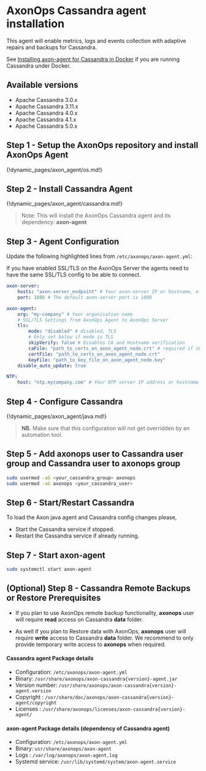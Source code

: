 # AxonOps Cassandra agent installation

This agent will enable metrics, logs and events collection with adaptive repairs and backups for Cassandra.

See [Installing axon-agent for Cassandra in Docker](docker.md) if you are running Cassandra under Docker.

## Available versions

* Apache Cassandra 3.0.x
* Apache Cassandra 3.11.x
* Apache Cassandra 4.0.x
* Apache Cassandra 4.1.x
* Apache Cassandra 5.0.x


## Step 1 - Setup the AxonOps repository and install AxonOps Agent

{!dynamic_pages/axon_agent/os.md!}

## Step 2 - Install Cassandra Agent

{!dynamic_pages/axon_agent/cassandra.md!}

> Note: This will install the AxonOps Cassandra agent and its dependency: **axon-agent**

## Step 3 - Agent Configuration

Update the following highlighted lines from `/etc/axonops/axon-agent.yml`:

If you have enabled SSL/TLS on the AxonOps Server the agents need to have the same SSL/TLS config to be able to connect.

``` yaml hl_lines="2 6"
axon-server:
    hosts: "axon-server_endpoint" # Your axon-server IP or hostname, e.g. axonops.mycompany.com
    port: 1888 # The default axon-server port is 1888

axon-agent:
    org: "my-company" # Your organisation name
    # SSL/TLS Settings from AxonOps Agent to AxonOps Server
    tls:
        mode: "disabled" # disabled, TLS
        # Only set below if mode is TLS
        skipVerify: false # Disables CA and Hostname verification
        caFile: "path_to_certs_on_axon_agent_node.crt" # required if skipVerify is not set and you are using a self-signed cert
        certFile: "path_to_certs_on_axon_agent_node.crt"
        keyFile: "path_to_key_file_on_axon_agent_node.key"
    disable_auto_update: true

NTP:
    host: "ntp.mycompany.com" # Your NTP server IP address or hostname 
```

## Step 4 - Configure Cassandra

{!dynamic_pages/axon_agent/java.md!}

> **NB.** Make sure that this configuration will not get overridden by an automation tool.

## Step 5 - Add axonops user to Cassandra user group and Cassandra user to axonops group

``` bash
sudo usermod -aG <your_cassandra_group> axonops
sudo usermod -aG axonops <your_cassandra_user>
```

## Step 6 - Start/Restart Cassandra

To load the Axon java agent and Cassandra config changes please,

- Start the Cassandra service if stopped.
- Restart the Cassandra service if already running.

## Step 7 - Start axon-agent
``` bash
sudo systemctl start axon-agent
```

## (Optional) Step 8 - Cassandra Remote Backups or Restore Prerequisites

* If you plan to use AxonOps remote backup functionality, **axonops** user will require **read** access on Cassandra **data** folder.

* As well if you plan to Restore data with AxonOps,  **axonops** user will require **write** access to Cassandra **data** folder. We recommend to only provide temporary write access to **axonops** when required.


#### Cassandra agent Package details

* Configuration: `/etc/axonops/axon-agent.yml`
* Binary: `/usr/share/axonops/axon-cassandra{version}-agent.jar`
* Version number: `/usr/share/axonops/axon-cassandra{version}-agent.version`
* Copyright : `/usr/share/doc/axonops/axon-cassandra{version}-agent/copyright`
* Licenses : `/usr/share/axonops/licenses/axon-cassandra{version}-agent/`

#### axon-agent Package details (dependency of Cassandra agent)

* Configuration: `/etc/axonops/axon-agent.yml`
* Binary: `usr/share/axonops/axon-agent`
* Logs : `/var/log/axonops/axon-agent.log`
* Systemd service: `/usr/lib/systemd/system/axon-agent.service`
